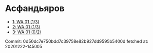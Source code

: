 # Асфандьяров
- [1: WA 01 (1/3)](1.md)
- [2: WA 01 (1/3)](2.md)
- [3: WA 01 (0/2)](3.md)

Commit: 0d50dc7e750bdd7c39758e82b927dd9595b5400d
 fetched at: 20201222-145005
